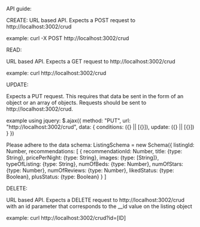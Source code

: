 API guide:

CREATE:
URL based API. Expects a POST request to http://localhost:3002/crud

example: curl -X POST http://localhost:3002/crud

READ:

URL based API. Expects a GET request to http://localhost:3002/crud

example: curl http://localhost:3002/crud

UPDATE:

Expects a PUT request. This requires that data be sent in the form of an object or an array of objects. Requests should be sent to http://localhost:3002/crud.

example using jquery:
$.ajax({
  method: "PUT",
  url: "http://localhost:3002/crud",
  data: { conditions: ({} || [{}]), update: ({} || [{}]) }
})

Please adhere to the data schema:
ListingSchema = new Schema({
    listingId: Number,
    recommendations: [ {
        recommendationId: Number, 
        title: {type: String},
        pricePerNight: {type: String},
        images: {type: [String]},
        typeOfListing: {type: String},
        numOfBeds: {type: Number},
        numOfStars: {type: Number},
        numOfReviews: {type: Number},
        likedStatus: {type: Boolean},
        plusStatus: {type: Boolean}
    } ]

DELETE:

URL based API. Expects a DELETE request to http://localhost:3002/crud with an id parameter that corresponds to the __id value on the listing object

example: curl http://localhost:3002/crud?id=[ID]